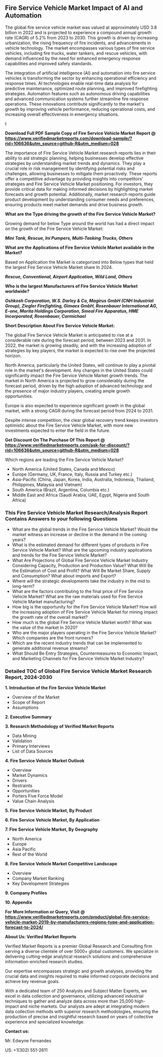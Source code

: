 <h2>Fire Service Vehicle Market Impact of AI and Automation</h2><p>The global fire service vehicle market was valued at approximately USD 3.8 billion in 2022 and is projected to experience a compound annual growth rate (CAGR) of 5.2% from 2023 to 2030. This growth is driven by increasing urbanization, the rising frequency of fire incidents, and advancements in vehicle technology. The market encompasses various types of fire service vehicles, including fire trucks, water tankers, and rescue vehicles, with demand influenced by the need for enhanced emergency response capabilities and improved safety standards.</p><p>The integration of artificial intelligence (AI) and automation into fire service vehicles is transforming the sector by enhancing operational efficiency and response times. AI technologies enable real-time data analysis for predictive maintenance, optimized route planning, and improved firefighting strategies. Automation features such as autonomous driving capabilities and advanced communication systems further streamline fire response operations. These innovations contribute significantly to the market's growth by improving vehicle performance, reducing operational costs, and increasing overall effectiveness in emergency situations.</p>t</p><p id="" class=""><strong>Download Full PDF Sample Copy of Fire Service Vehicle Market Report @ <a href="https://www.verifiedmarketreports.com/download-sample/?rid=106636&utm_source=github-R&utm_medium=028" target="_blank">https://www.verifiedmarketreports.com/download-sample/?rid=106636&utm_source=github-R&utm_medium=028</a></strong></p><p>The importance of&nbsp;Fire Service Vehicle Market research reports lies in their ability to aid strategic planning, helping businesses develop effective strategies by understanding market trends and dynamics. They play a crucial role in risk management by identifying potential risks and challenges, allowing businesses to mitigate them proactively. These reports offer a competitive advantage by providing insights into competitors' strategies and Fire Service Vehicle Market positioning. For investors, they provide critical data for making informed decisions by highlighting market forecasts and growth potential. Additionally, market research reports guide product development by understanding consumer needs and preferences, ensuring products meet market demands and drive business growth.</p><p><strong>What are the&nbsp;Type driving the growth of the Fire Service Vehicle Market?</strong></p><p id="" class="">Growing demand for below Type around the world has had a direct impact on the growth of the Fire Service Vehicle Market:</p><em><strong>Mini Tank, Rescue, Ini Pumpers, Multi-Tasking Trucks, Others</strong></em></p><strong>What are the&nbsp;Applications&nbsp;of Fire Service Vehicle Market available in the Market?</strong></p><p id="" class="">Based on Application the Market is categorized into Below types that held the largest Fire Service Vehicle Market share In 2024.</p><em><strong>Rescue, Conventional, Airport Application, Wild Land, Others</strong></em></p><strong>Who is the largest Manufacturers of Fire Service Vehicle Market worldwide?</strong></p><p><em><strong>Oshkosh Corporation, W.S. Darley & Co, Magirus GmbH (CNH Industrial Group), Ziegler Firefighting, Gimaex GmbH, Rosenbauer International AG, E-one, Morita Holdings Corporation, Smeal Fire Apparatus, HME Incorporated, Rosenbauer, Carmichael</strong></em></p><p id="" class=""><strong>Short Description About Fire Service Vehicle Market:</strong></p><p>The global Fire Service Vehicle Market is anticipated to rise at a considerable rate during the forecast period, between 2023 and 2031. In 2022, the market is growing steadily, and with the increasing adoption of strategies by key players, the market is expected to rise over the projected horizon.</p><p>North America, particularly the United States, will continue to play a pivotal role in the market's development. Any changes in the United States could significantly impact the Fire Service Vehicle Market growth trends. The market in North America is projected to grow considerably during the forecast period, driven by the high adoption of advanced technology and the presence of major industry players, creating ample growth opportunities.</p><p>Europe is also expected to experience significant growth in the global market, with a strong CAGR during the forecast period from 2024 to 2031.</p><p>Despite intense competition, the clear global recovery trend keeps investors optimistic about the Fire Service Vehicle Market, with more new investments expected to enter the field in the future.</p><p id="" class=""><strong>Get Discount On The Purchase Of This Report @ <a href="https://www.verifiedmarketreports.com/ask-for-discount/?rid=106636&utm_source=github-R&utm_medium=028" target="_blank">https://www.verifiedmarketreports.com/ask-for-discount/?rid=106636&utm_source=github-R&utm_medium=028</a></strong></p>Which regions are leading the Fire Service Vehicle Market?</p><ul><li>North America (United States, Canada and Mexico)</li><li>Europe (Germany, UK, France, Italy, Russia and Turkey etc.)</li><li>Asia-Pacific (China, Japan, Korea, India, Australia, Indonesia, Thailand, Philippines, Malaysia and Vietnam)</li><li>South America (Brazil, Argentina, Columbia etc.)</li><li>Middle East and Africa (Saudi Arabia, UAE, Egypt, Nigeria and South Africa)</li></ul><h3 id="" class="">This Fire Service Vehicle Market Research/Analysis Report Contains Answers to your following Questions</h3><ul><li>What are the global trends in the Fire Service Vehicle Market? Would the market witness an increase or decline in the demand in the coming years?</li><li>What is the estimated demand for different types of products in Fire Service Vehicle Market? What are the upcoming industry applications and trends for the Fire Service Vehicle Market?</li><li>What Are Projections of Global Fire Service Vehicle Market Industry Considering Capacity, Production and Production Value? What Will Be the Estimation of Cost and Profit? What Will Be Market Share, Supply and Consumption? What about imports and Export?</li><li>Where will the strategic developments take the industry in the mid to long-term?</li><li>What are the factors contributing to the final price of Fire Service Vehicle Market? What are the raw materials used for Fire Service Vehicle Market manufacturing?</li><li>How big is the opportunity for the Fire Service Vehicle Market? How will the increasing adoption of Fire Service Vehicle Market for mining impact the growth rate of the overall market?</li><li>How much is the global Fire Service Vehicle Market worth? What was the value of the market In 2020?</li><li>Who are the major players operating in the Fire Service Vehicle Market? Which companies are the front runners?</li><li>Which are the recent industry trends that can be implemented to generate additional revenue streams?</li><li>What Should Be Entry Strategies, Countermeasures to Economic Impact, and Marketing Channels for Fire Service Vehicle Market Industry?</li></ul><h3 id="" class="">Detailed TOC of Global Fire Service Vehicle Market Research Report, 2024-2030</h3><p id="" class=""><strong>1. Introduction of the Fire Service Vehicle Market</strong></p><ul><li>Overview of the Market</li><li>Scope of Report</li><li>Assumptions</li></ul><p id="" class=""><strong>2. Executive Summary</strong></p><p id="" class=""><strong>3. Research Methodology of Verified Market Reports</strong></p><ul><li>Data Mining</li><li>Validation</li><li>Primary Interviews</li><li>List of Data Sources</li></ul><p id="" class=""><strong>4. Fire Service Vehicle Market Outlook</strong></p><ul><li>Overview</li><li>Market Dynamics</li><li>Drivers</li><li>Restraints</li><li>Opportunities</li><li>Porters Five Force Model</li><li>Value Chain Analysis</li></ul><p id="" class=""><strong>5. Fire Service Vehicle Market, By Product</strong></p><p id="" class=""><strong>6. Fire Service Vehicle Market, By Application</strong></p><p id="" class=""><strong>7. Fire Service Vehicle Market, By Geography</strong></p><ul><li>North America</li><li>Europe</li><li>Asia Pacific</li><li>Rest of the World</li></ul><p id="" class=""><strong>8. Fire Service Vehicle Market Competitive Landscape</strong></p><ul><li>Overview</li><li>Company Market Ranking</li><li>Key Development Strategies</li></ul><p id="" class=""><strong>9. Company Profiles</strong></p><p id="" class=""><strong>10. Appendix</strong></p><p id="" class=""><strong>For More Information or Query, Visit @ <a href="https://www.verifiedmarketreports.com/product/global-fire-service-vehicle-market-2019-by-manufacturers-regions-type-and-application-forecast-to-2024/" target="_blank">https://www.verifiedmarketreports.com/product/global-fire-service-vehicle-market-2019-by-manufacturers-regions-type-and-application-forecast-to-2024/</a></strong></p><p id="" class=""><strong>About Us: Verified Market Reports</strong></p><p id="" class="">Verified Market Reports is a premier Global Research and Consulting firm serving a diverse clientele of over 5000+ global customers. We specialize in delivering cutting-edge analytical research solutions and comprehensive information-enriched research studies.</p><p id="" class="">Our expertise encompasses strategic and growth analyses, providing the crucial data and insights required to make informed corporate decisions and achieve key revenue goals.</p><p id="" class="">With a dedicated team of 250 Analysts and Subject Matter Experts, we excel in data collection and governance, utilizing advanced industrial techniques to gather and analyze data across more than 25,000 high-impact and niche markets. Our analysts are adept at integrating modern data collection methods with superior research methodologies, ensuring the production of precise and insightful research based on years of collective experience and specialized knowledge.</p><p id="" class=""><strong>Contact us:</strong></p><p id="" class="">Mr. Edwyne Fernandes</p><p id="" class="">US: +1(302) 551-2611</p>